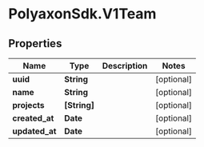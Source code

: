# PolyaxonSdk.V1Team

## Properties
Name | Type | Description | Notes
------------ | ------------- | ------------- | -------------
**uuid** | **String** |  | [optional] 
**name** | **String** |  | [optional] 
**projects** | **[String]** |  | [optional] 
**created_at** | **Date** |  | [optional] 
**updated_at** | **Date** |  | [optional] 


